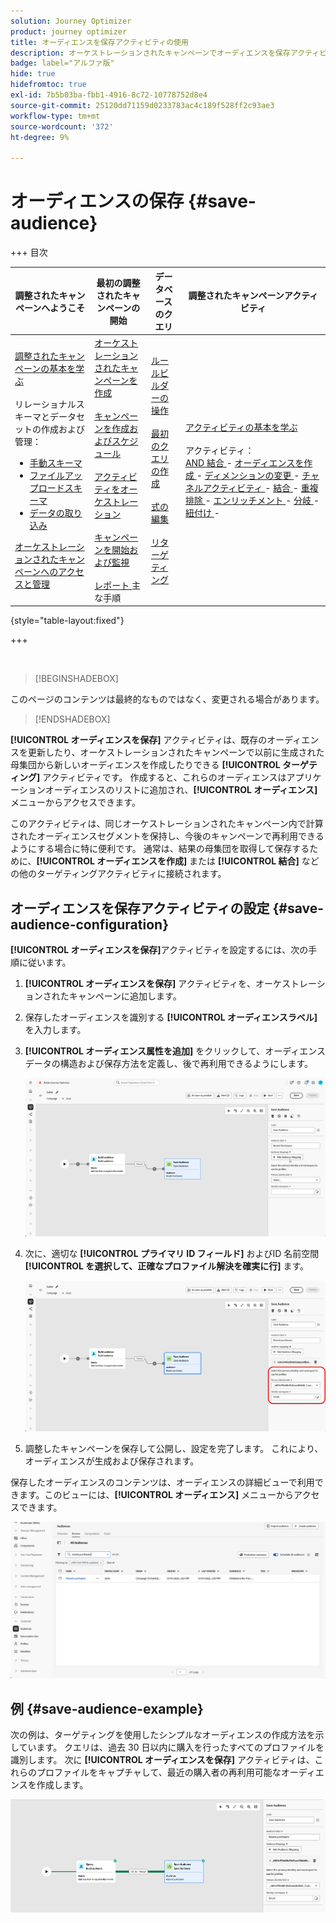 ```yaml
---
solution: Journey Optimizer
product: journey optimizer
title: オーディエンスを保存アクティビティの使用
description: オーケストレーションされたキャンペーンでオーディエンスを保存アクティビティを使用する方法を学ぶ
badge: label="アルファ版"
hide: true
hidefromtoc: true
exl-id: 7b5b03ba-fbb1-4916-8c72-10778752d8e4
source-git-commit: 25120dd71159d0233783ac4c189f528ff2c93ae3
workflow-type: tm+mt
source-wordcount: '372'
ht-degree: 9%

---
```


# オーディエンスの保存 {#save-audience}

+++ 目次

| 調整されたキャンペーンへようこそ | 最初の調整されたキャンペーンの開始 | データベースのクエリ | 調整されたキャンペーンアクティビティ |
|---|---|---|---|
| [ 調整されたキャンペーンの基本を学ぶ ](../gs-orchestrated-campaigns.md)<br/><br/> リレーショナルスキーマとデータセットの作成および管理：</br> <ul><li>[ 手動スキーマ ](../manual-schema.md)</li><li>[ ファイルアップロードスキーマ ](../file-upload-schema.md)</li><li>[ データの取り込み ](../ingest-data.md)</li></ul>[ オーケストレーションされたキャンペーンへのアクセスと管理 ](../access-manage-orchestrated-campaigns.md) | [ オーケストレーションされたキャンペーンを作成 ](../gs-campaign-creation.md)<br/><br/>[ キャンペーンを作成およびスケジュール ](../create-orchestrated-campaign.md)<br/><br/>[ アクティビティをオーケストレーション ](../orchestrate-activities.md)<br/><br/>[ キャンペーンを開始および監視 ](../start-monitor-campaigns.md)<br/><br/>[ レポート ](../reporting-campaigns.md) 主な手順 | [ ルールビルダーの操作 ](../orchestrated-rule-builder.md)<br/><br/>[ 最初のクエリの作成 ](../build-query.md)<br/><br/>[ 式の編集 ](../edit-expressions.md)<br/><br/>[ リターゲティング ](../retarget.md) | [ アクティビティの基本を学ぶ ](about-activities.md)<br/><br/> アクティビティ：<br/>[AND 結合 ](and-join.md) - [ オーディエンスを作成 ](build-audience.md) - [ ディメンションの変更 ](change-dimension.md) - [ チャネルアクティビティ ](channels.md) - [ 結合 ](combine.md) - [ 重複排除 ](deduplication.md) - [ エンリッチメント ](enrichment.md) - [ 分岐 ](fork.md) - [ 紐付け ](reconciliation.md) <b>[ ](save-audience.md)</b> [ ](split.md) [ ](wait.md) - |

{style="table-layout:fixed"}

+++

<br/>

>[!BEGINSHADEBOX]

このページのコンテンツは最終的なものではなく、変更される場合があります。

>[!ENDSHADEBOX]

**[!UICONTROL オーディエンスを保存]** アクティビティは、既存のオーディエンスを更新したり、オーケストレーションされたキャンペーンで以前に生成された母集団から新しいオーディエンスを作成したりできる **[!UICONTROL ターゲティング]** アクティビティです。 作成すると、これらのオーディエンスはアプリケーションオーディエンスのリストに追加され、**[!UICONTROL オーディエンス]** メニューからアクセスできます。

このアクティビティは、同じオーケストレーションされたキャンペーン内で計算されたオーディエンスセグメントを保持し、今後のキャンペーンで再利用できるようにする場合に特に便利です。 通常は、結果の母集団を取得して保存するために、**[!UICONTROL オーディエンスを作成]** または **[!UICONTROL 結合]** などの他のターゲティングアクティビティに接続されます。

## オーディエンスを保存アクティビティの設定 {#save-audience-configuration}

**[!UICONTROL オーディエンスを保存]**&#x200B;アクティビティを設定するには、次の手順に従います。

1. **[!UICONTROL オーディエンスを保存]** アクティビティを、オーケストレーションされたキャンペーンに追加します。

1. 保存したオーディエンスを識別する **[!UICONTROL オーディエンスラベル]** を入力します。

1. **[!UICONTROL オーディエンス属性を追加]** をクリックして、オーディエンスデータの構造および保存方法を定義し、後で再利用できるようにします。

   ![](../assets/save-audience-1.png)

1. 次に、適切な **[!UICONTROL プライマリ ID フィールド]** および&#x200B;ID 名前空間 **[!UICONTROL を選択して、正確なプロファイル解決を確実に行]** ます。

   ![](../assets/save-audience-2.png)

1. 調整したキャンペーンを保存して公開し、設定を完了します。 これにより、オーディエンスが生成および保存されます。

保存したオーディエンスのコンテンツは、オーディエンスの詳細ビューで利用できます。このビューには、**[!UICONTROL オーディエンス]** メニューからアクセスできます。

![](../assets/save-audience-3.png)

## 例 {#save-audience-example}

次の例は、ターゲティングを使用したシンプルなオーディエンスの作成方法を示しています。 クエリは、過去 30 日以内に購入を行ったすべてのプロファイルを識別します。 次に **[!UICONTROL オーディエンスを保存]** アクティビティは、これらのプロファイルをキャプチャして、最近の購入者の再利用可能なオーディエンスを作成します。

![](../assets/save-audience-4.png)
